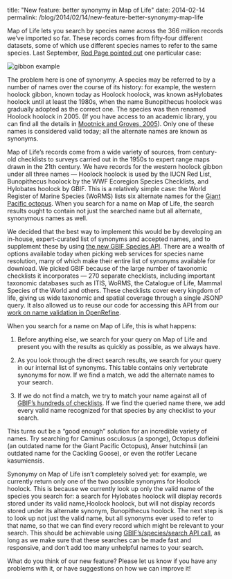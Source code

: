 title: "New feature: better synonymy in Map of Life"
date: 2014-02-14
permalink: /blog/2014/02/14/new-feature-better-synonymy-map-life


Map of Life lets you search by species name across the 366 million records we’ve imported so far. These records comes from fifty-four different datasets, some of which use different species names to refer to the same species. Last September, [Rod Page pointed out](http://iphylo.blogspot.com/2013/09/the-quality-of-gbif-taxonomic.html) one particular case:

![gibbon example](https://mapoflife.github.io/landing/assets/content_static/blog/2014-02-14/screen-shot-2014-02-02-at-3-08-53-pm.png)

The problem here is one of synonymy. A species may be referred to by a number of names over the course of its history: for example, the western hoolock gibbon, known today as Hoolock hoolock, was known asHylobates hoolock until at least the 1980s, when the name Bunopithecus hoolock was gradually adopted as the correct one. The species was then renamed Hoolock hoolock in 2005. (If you have access to an academic library, you can find all the details in [Mootnick and Groves, 2005](http://link.springer.com/article/10.1007%2Fs10764-005-5332-4)). Only one of these names is considered valid today; all the alternate names are known as synonyms.

Map of Life’s records come from a wide variety of sources, from century-old checklists to surveys carried out in the 1950s to expert range maps drawn in the 21th century. We have records for the western hoolock gibbon under all three names — Hoolock hoolock is used by the IUCN Red List, Bunopithecus hoolock by the WWF Ecoregion Species Checklists, and Hylobates hoolock by GBIF. This is a relatively simple case: the World Register of Marine Species (WoRMS) lists six alternate names for the [Giant Pacific octopus](http://www.marinespecies.org/aphia.php?p=taxdetails&id=342305). When you search for a name on Map of Life, the search results ought to contain not just the searched name but all alternate, synonymous names as well.

We decided that the best way to implement this would be by developing an in-house, expert-curated list of synonyms and accepted names, and to supplement these by using [the new GBIF Species API](http://www.gbif.org/developer/species). There are a wealth of options available today when picking web services for species name resolution, many of which make their entire list of synonyms available for download. We picked GBIF because of the large number of taxonomic checklists it incorporates — 270 separate checklists, including important taxonomic databases such as ITIS, WoRMS, the Catalogue of Life, Mammal Species of the World and others. These checklists cover every kingdom of life, giving us wide taxonomic and spatial coverage through a single JSONP query. It also allowed us to reuse our code for accessing this API from our [work on name validation in OpenRefine](http://gbif.blogspot.com/2013/07/validating-scientific-names-with.html).

When you search for a name on Map of Life, this is what happens:

1. Before anything else, we search for your query on Map of Life and present you with the results as quickly as possible, as we always have.

1. As you look through the direct search results, we search for your query in our internal list of synonyms. This table contains only vertebrate synonyms for now. If we find a match, we add the alternate names to your search.

1. If we do not find a match, we try to match your name against all of [GBIF’s hundreds of checklists](http://www.gbif.org/dataset/search?type=CHECKLIST). If we find the queried name there, we add every valid name recognized for that species by any checklist to your search.

This turns out be a “good enough” solution for an incredible variety of names. Try searching for Caminus osculosus (a sponge), Octopus dofleini (an outdated name for the Giant Pacific Octopus), Anser hutchinsii (an outdated name for the Cackling Goose), or even the rotifer Lecane kasumiensis.

Synonymy on Map of Life isn’t completely solved yet: for example, we currently return only one of the two possible synonyms for Hoolock hoolock. This is because we currently look up only the valid name of the species you search for: a search for Hylobates hoolock will display records stored under its valid name,Hoolock hoolock, but will not display records stored under its alternate synonym, Bunopithecus hoolock. The next step is to look up not just the valid name, but all synonyms ever used to refer to that name, so that we can find every record which might be relevant to your search. This should be achievable using [GBIF’s/species/search API call](http://www.gbif.org/developer/species#searching), as long as we make sure that these searches can be made fast and responsive, and don’t add too many unhelpful names to your search.

What do you think of our new feature? Please let us know if you have any problems with it, or have suggestions on how we can improve it!

